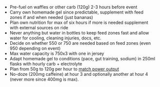 - Pre-fuel on waffles or other carb (120g) 2-3 hours before event
- Carry own homemade gel since predictable, supplement with feed zones if and when needed (just bananas)
- Plan own nutrition for max of six hours if more is needed supplement with external sources on ride
- Never anything but water in bottles to keep feed zones fast and allow water for cooling, cleaning injuries, docs, etc.
- Decide on whether 550 or 750 are needed based on feed zones (even 950 depending on event)
- Max water capacity is 750x3 with one in jersey
- Adapt homemade gel to conditions (pace, gut training, sodium) in 250ml flasks with hourly carb + electrolyte
- Plan from 50g to 120g per hour to [match power output](Carbs%20burned%20per%20watt%20per%20hour.md)
- No-doze (200mg caffeine) at hour 3 and optionally another at hour 4 (never more since 400mg is max).